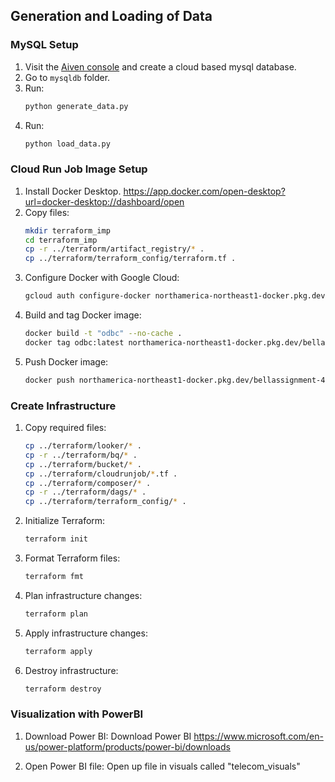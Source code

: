 ## Generation and Loading of Data

### MySQL Setup

1. Visit the [Aiven console](https://console.aiven.io/account/a51bc14c2e00/project/bellassignment55-04a3/services) and create a cloud based mysql database.
2. Go to `mysqldb` folder.
3. Run:
   ```sh
   python generate_data.py
   ```
4. Run:
   ```sh
   python load_data.py
   ```

### Cloud Run Job Image Setup

1. Install Docker Desktop.
   https://app.docker.com/open-desktop?url=docker-desktop://dashboard/open
2. Copy files:
   ```sh
   mkdir terraform_imp
   cd terraform_imp
   cp -r ../terraform/artifact_registry/* .
   cp ../terraform/terraform_config/terraform.tf .
   ```
3. Configure Docker with Google Cloud:
   ```sh
   gcloud auth configure-docker northamerica-northeast1-docker.pkg.dev
   ```
4. Build and tag Docker image:
   ```sh
   docker build -t "odbc" --no-cache .
   docker tag odbc:latest northamerica-northeast1-docker.pkg.dev/bellassignment-453021/docker-repo/odbc:latest
   ```
5. Push Docker image:
   ```sh
   docker push northamerica-northeast1-docker.pkg.dev/bellassignment-453021/docker-repo/odbc:latest
   ```

### Create Infrastructure

1. Copy required files:
   ```sh
   cp ../terraform/looker/* .
   cp -r ../terraform/bq/* .
   cp ../terraform/bucket/* .
   cp ../terraform/cloudrunjob/*.tf .
   cp ../terraform/composer/* .
   cp -r ../terraform/dags/* .
   cp ../terraform/terraform_config/* .
   ```
2. Initialize Terraform:
   ```sh
   terraform init
   ```
3. Format Terraform files:
   ```sh
   terraform fmt
   ```
4. Plan infrastructure changes:
   ```sh
   terraform plan
   ```
5. Apply infrastructure changes:
   ```sh
   terraform apply
   ```
6. Destroy infrastructure:

   ```sh
   terraform destroy
   ```

### Visualization with PowerBI

1. Download Power BI:
   Download Power BI https://www.microsoft.com/en-us/power-platform/products/power-bi/downloads

2. Open Power BI file:
   Open up file in visuals called "telecom_visuals"
